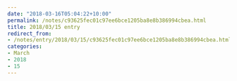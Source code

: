 ```yaml
---
date: "2018-03-16T05:04:22+10:00"
permalink: /notes/c93625fec01c97ee6bce1205ba8e8b386994cbea.html
title: 2018/03/15 entry
redirect_from:
- /notes/entry/2018/03/15/c93625fec01c97ee6bce1205ba8e8b386994cbea.html
categories:
- March
- 2018
- 15
---
```

